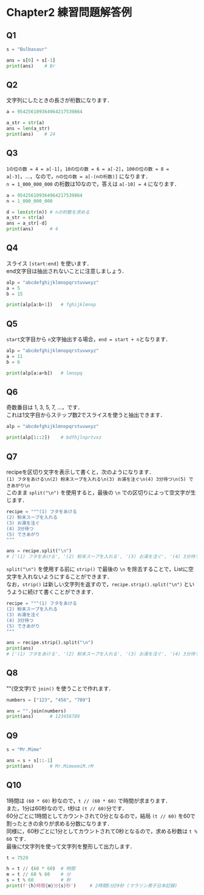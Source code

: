 # Chapter2 練習問題解答例

## Q1

```python
s = "Bulbasaur"

ans = s[0] + s[-1]
print(ans)    # Br
```


## Q2

文字列にしたときの長さが桁数になります．  

```python
a = 954256109364964217539864

a_str = str(a)
ans = len(a_str)
print(ans)    # 24
```

## Q3

`1の位の数 = 4 = a[-1]`，`10の位の数 = 6 = a[-2]`，`100の位の数 = 8 = a[-3]`，...，なので，`nの位の数 = a[-(nの桁数)]` になります．  
`n = 1_000_000_000` の桁数は10なので，答えは `a[-10] = 4` になります．  

```python
a = 954256109364964217539864
n = 1_000_000_000

d = len(str(n)) # nの桁数を求める
a_str = str(a)
ans = a_str[-d]
print(ans)      # 4
```

## Q4

スライス `[start:end]` を使います．  
end文字目は抽出されないことに注意しましょう．  

```python
alp = "abcdefghijklmnopqrstuvwxyz"
a = 5
b = 15

print(alp[a:b+1])   # fghijklmnop
```

## Q5

`start`文字目から `n`文字抽出する場合，`end = start + n`となります．  

```python
alp = "abcdefghijklmnopqrstuvwxyz"
a = 11
b = 6

print(alp[a:a+b])   # lmnopq
```

## Q6

奇数番目は 1, 3, 5, 7, ...，です．  
これは1文字目からステップ数2でスライスを使うと抽出できます．  

```python
alp = "abcdefghijklmnopqrstuvwxyz"

print(alp[1::2])    # bdfhjlnprtvxz
```

## Q7

recipeを区切り文字を表示して書くと，次のようになります．  
`(1) フタをあける\n(2) 粉末スープを入れる\n(3) お湯を注ぐ\n(4) 3分待つ\n(5) できあがり\n`  
このまま `split("\n")` を使用すると，最後の `\n` での区切りによって空文字が生じます．  

```python
recipe = """(1) フタをあける
(2) 粉末スープを入れる
(3) お湯を注ぐ
(4) 3分待つ
(5) できあがり
"""

ans = recipe.split("\n")
# ['(1) フタをあける', '(2) 粉末スープを入れる', '(3) お湯を注ぐ', '(4) 3分待つ', '(5) できあがり', '']
```

`split("\n")` を使用する前に `strip()` で最後の `\n` を除去することで，Listに空文字を入れないようにすることができます．  
なお，`strip()` は新しい文字列を返すので，`recipe.strip().split("\n")` というように続けて書くことができます．  

```python
recipe = """(1) フタをあける
(2) 粉末スープを入れる
(3) お湯を注ぐ
(4) 3分待つ
(5) できあがり
"""

ans = recipe.strip().split("\n")
print(ans)
# ['(1) フタをあける', '(2) 粉末スープを入れる', '(3) お湯を注ぐ', '(4) 3分待つ', '(5) できあがり']
```

## Q8

""(空文字)で `join()` を使うことで作れます．  

```python
numbers = ["123", "456", "789"]

ans = "".join(numbers)
print(ans)      # 123456789
```

## Q9

```python
s = "Mr.Mime"

ans = s + s[::-1]
print(ans)      # Mr.MimeemiM.rM
```

## Q10

1時間は `(60 * 60)` 秒なので，`t // (60 * 60)` で時間が求まります．  
また，1分は60秒なので，t秒は `(t // 60)`分です．  
60分ごとに1時間としてカウントされて0分となるので，結局 `(t // 60)` を60で割ったときの余りが求める分数になります．  
同様に，60秒ごとに1分としてカウントされて0秒となるので，求める秒数は `t % 60` です．  
最後にf文字列を使って文字列を整形して出力します．  

```python
t = 7529

h = t // (60 * 60)  # 時間
m = t // 60 % 60    # 分
s = t % 60          # 秒
print(f'{h}時間{m}分{s}秒')     # 2時間5分29秒 (マラソン男子日本記録)
```